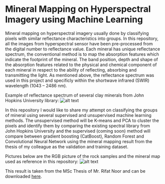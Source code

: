 # Mineral Mapping on Hyperspectral Imagery using Machine Learning

Mineral mapping on hyperspectral imagery usually done by classifying pixels with similar reflectance characteristics into groups. In this repository, all the images from hyperspectral sensor have been pre-processed from the digital number to reflectance value.
Each mineral has unique reflectance spectrum, the conventional method is to map the absorption features which indicate the footprint of the mineral. The band position, depth and shape of the absorption features related to the physical and chemical component of each mineral in respect to the ability of reflecting, absorbing and transmitting the light.
As mentioned above, the reflectance spectrum was used in this project and specificly within the shortwave infrared (SWIR) wavelength (1043 – 2486 nm).

Example of reflectance spectrum of several clay minerals from John Hopkins University library:
![alt text](https://github.com/panjoel4/MineralMapping/blob/main/Data/spectrum.png?raw=true)

In this repository I would like to share my attempt on classifying the groups of mineral using several supervised and unsupervised machine learning methods.
The unsupervised method will be K-means and PCA to cluster the pixels and identify them by comparing the existing spectral library from John Hopkins University and the supervised (coming soon) method will compare between gradient boosting (CatBoost), Random Forest and Convolutional Neural Network using the mineral mapping result from the thesis of my colleague as the validation and training dataset.

Pictures below are the RGB picture of the rock samples and the mineral map used as reference in this repository:
![alt text](https://github.com/panjoel4/MineralMapping/blob/main/Data/Sample%20Files.png?raw=true)

This result is taken from the MSc Thesis of Mr. Rifat Noor and can be downloaded [here](http://essay.utwente.nl/83451/).
